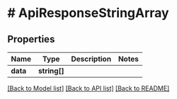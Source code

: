 # # ApiResponseStringArray

## Properties

Name | Type | Description | Notes
------------ | ------------- | ------------- | -------------
**data** | **string[]** |  |

[[Back to Model list]](../../README.md#models) [[Back to API list]](../../README.md#endpoints) [[Back to README]](../../README.md)
